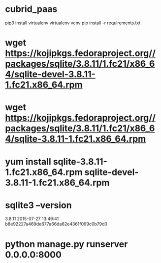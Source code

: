 # cubrid_paas

pip3 install virtualenv
virtualenv venv
pip install -r requirements.txt

# wget https://kojipkgs.fedoraproject.org//packages/sqlite/3.8.11/1.fc21/x86_64/sqlite-devel-3.8.11-1.fc21.x86_64.rpm
# wget https://kojipkgs.fedoraproject.org//packages/sqlite/3.8.11/1.fc21/x86_64/sqlite-3.8.11-1.fc21.x86_64.rpm
# yum install sqlite-3.8.11-1.fc21.x86_64.rpm sqlite-devel-3.8.11-1.fc21.x86_64.rpm
# sqlite3 –version 
3.8.11 2015-07-27 13:49:41 b8e92227a469de677a66da62e4361f099c0b79d0
# python manage.py runserver 0.0.0.0:8000
